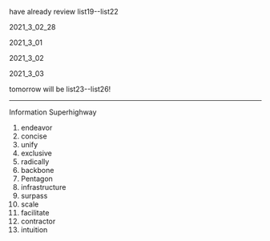 have already review list19--list22

2021_3_02_28

2021_3_01

2021_3_02 

2021_3_03

tomorrow will be list23--list26!

************

Information Superhighway

1. endeavor
2. concise
3. unify
4. exclusive
5. radically
6. backbone
7. Pentagon
8. infrastructure
9. surpass
10. scale
11. facilitate
12. contractor
13. intuition